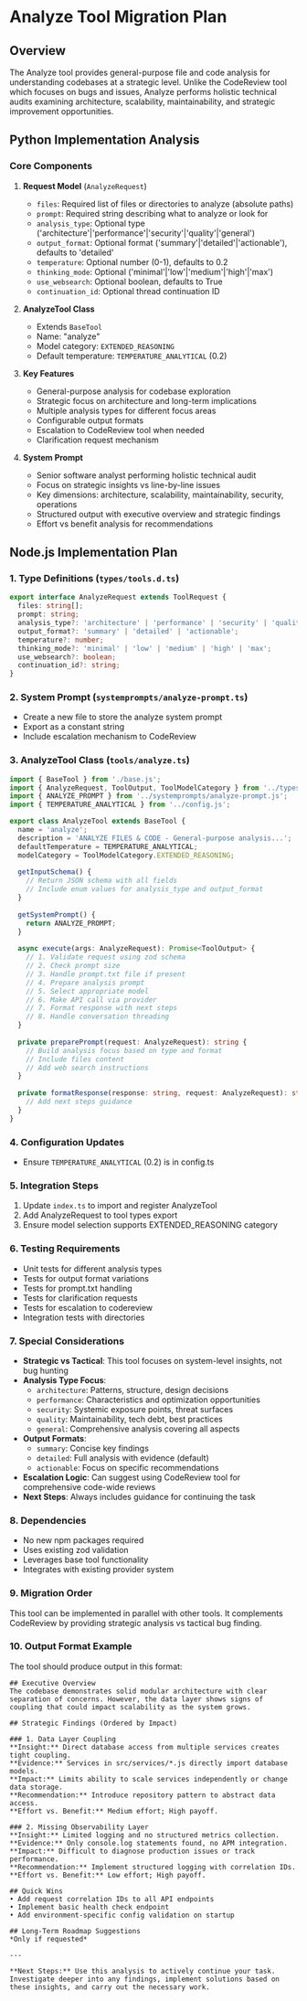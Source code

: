 # Analyze Tool Migration Plan

## Overview
The Analyze tool provides general-purpose file and code analysis for understanding codebases at a strategic level. Unlike the CodeReview tool which focuses on bugs and issues, Analyze performs holistic technical audits examining architecture, scalability, maintainability, and strategic improvement opportunities.

## Python Implementation Analysis

### Core Components

1. **Request Model** (`AnalyzeRequest`)
   - `files`: Required list of files or directories to analyze (absolute paths)
   - `prompt`: Required string describing what to analyze or look for
   - `analysis_type`: Optional type ('architecture'|'performance'|'security'|'quality'|'general')
   - `output_format`: Optional format ('summary'|'detailed'|'actionable'), defaults to 'detailed'
   - `temperature`: Optional number (0-1), defaults to 0.2
   - `thinking_mode`: Optional ('minimal'|'low'|'medium'|'high'|'max')
   - `use_websearch`: Optional boolean, defaults to True
   - `continuation_id`: Optional thread continuation ID

2. **AnalyzeTool Class**
   - Extends `BaseTool`
   - Name: "analyze"
   - Model category: `EXTENDED_REASONING`
   - Default temperature: `TEMPERATURE_ANALYTICAL` (0.2)

3. **Key Features**
   - General-purpose analysis for codebase exploration
   - Strategic focus on architecture and long-term implications
   - Multiple analysis types for different focus areas
   - Configurable output formats
   - Escalation to CodeReview tool when needed
   - Clarification request mechanism

4. **System Prompt**
   - Senior software analyst performing holistic technical audit
   - Focus on strategic insights vs line-by-line issues
   - Key dimensions: architecture, scalability, maintainability, security, operations
   - Structured output with executive overview and strategic findings
   - Effort vs benefit analysis for recommendations

## Node.js Implementation Plan

### 1. Type Definitions (`types/tools.d.ts`)
```typescript
export interface AnalyzeRequest extends ToolRequest {
  files: string[];
  prompt: string;
  analysis_type?: 'architecture' | 'performance' | 'security' | 'quality' | 'general';
  output_format?: 'summary' | 'detailed' | 'actionable';
  temperature?: number;
  thinking_mode?: 'minimal' | 'low' | 'medium' | 'high' | 'max';
  use_websearch?: boolean;
  continuation_id?: string;
}
```

### 2. System Prompt (`systemprompts/analyze-prompt.ts`)
- Create a new file to store the analyze system prompt
- Export as a constant string
- Include escalation mechanism to CodeReview

### 3. AnalyzeTool Class (`tools/analyze.ts`)
```typescript
import { BaseTool } from './base.js';
import { AnalyzeRequest, ToolOutput, ToolModelCategory } from '../types/tools.js';
import { ANALYZE_PROMPT } from '../systemprompts/analyze-prompt.js';
import { TEMPERATURE_ANALYTICAL } from '../config.js';

export class AnalyzeTool extends BaseTool {
  name = 'analyze';
  description = 'ANALYZE FILES & CODE - General-purpose analysis...';
  defaultTemperature = TEMPERATURE_ANALYTICAL;
  modelCategory = ToolModelCategory.EXTENDED_REASONING;
  
  getInputSchema() {
    // Return JSON schema with all fields
    // Include enum values for analysis_type and output_format
  }
  
  getSystemPrompt() {
    return ANALYZE_PROMPT;
  }
  
  async execute(args: AnalyzeRequest): Promise<ToolOutput> {
    // 1. Validate request using zod schema
    // 2. Check prompt size
    // 3. Handle prompt.txt file if present
    // 4. Prepare analysis prompt
    // 5. Select appropriate model
    // 6. Make API call via provider
    // 7. Format response with next steps
    // 8. Handle conversation threading
  }
  
  private preparePrompt(request: AnalyzeRequest): string {
    // Build analysis focus based on type and format
    // Include files content
    // Add web search instructions
  }
  
  private formatResponse(response: string, request: AnalyzeRequest): string {
    // Add next steps guidance
  }
}
```

### 4. Configuration Updates
- Ensure `TEMPERATURE_ANALYTICAL` (0.2) is in config.ts

### 5. Integration Steps
1. Update `index.ts` to import and register AnalyzeTool
2. Add AnalyzeRequest to tool types export
3. Ensure model selection supports EXTENDED_REASONING category

### 6. Testing Requirements
- Unit tests for different analysis types
- Tests for output format variations
- Tests for prompt.txt handling
- Tests for clarification requests
- Tests for escalation to codereview
- Integration tests with directories

### 7. Special Considerations
- **Strategic vs Tactical**: This tool focuses on system-level insights, not bug hunting
- **Analysis Type Focus**:
  - `architecture`: Patterns, structure, design decisions
  - `performance`: Characteristics and optimization opportunities
  - `security`: Systemic exposure points, threat surfaces
  - `quality`: Maintainability, tech debt, best practices
  - `general`: Comprehensive analysis covering all aspects
- **Output Formats**:
  - `summary`: Concise key findings
  - `detailed`: Full analysis with evidence (default)
  - `actionable`: Focus on specific recommendations
- **Escalation Logic**: Can suggest using CodeReview tool for comprehensive code-wide reviews
- **Next Steps**: Always includes guidance for continuing the task

### 8. Dependencies
- No new npm packages required
- Uses existing zod validation
- Leverages base tool functionality
- Integrates with existing provider system

### 9. Migration Order
This tool can be implemented in parallel with other tools. It complements CodeReview by providing strategic analysis vs tactical bug finding.

### 10. Output Format Example
The tool should produce output in this format:
```
## Executive Overview
The codebase demonstrates solid modular architecture with clear separation of concerns. However, the data layer shows signs of coupling that could impact scalability as the system grows.

## Strategic Findings (Ordered by Impact)

### 1. Data Layer Coupling
**Insight:** Direct database access from multiple services creates tight coupling.
**Evidence:** Services in src/services/*.js directly import database models.
**Impact:** Limits ability to scale services independently or change data storage.
**Recommendation:** Introduce repository pattern to abstract data access.
**Effort vs. Benefit:** Medium effort; High payoff.

### 2. Missing Observability Layer
**Insight:** Limited logging and no structured metrics collection.
**Evidence:** Only console.log statements found, no APM integration.
**Impact:** Difficult to diagnose production issues or track performance.
**Recommendation:** Implement structured logging with correlation IDs.
**Effort vs. Benefit:** Low effort; High payoff.

## Quick Wins
• Add request correlation IDs to all API endpoints
• Implement basic health check endpoint
• Add environment-specific config validation on startup

## Long-Term Roadmap Suggestions
*Only if requested*

---

**Next Steps:** Use this analysis to actively continue your task. Investigate deeper into any findings, implement solutions based on these insights, and carry out the necessary work.
```